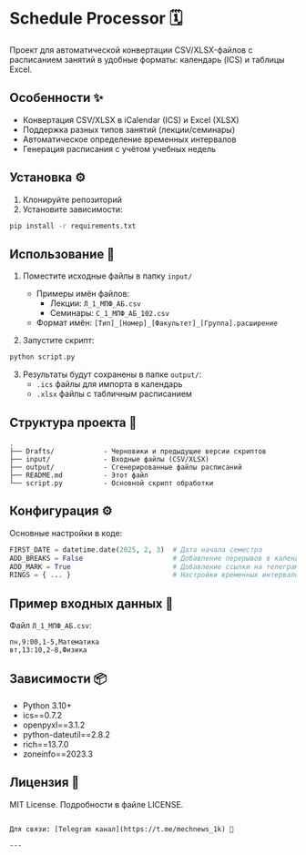 # Schedule Processor 🗓️

Проект для автоматической конвертации CSV/XLSX-файлов с расписанием занятий в удобные форматы: календарь (ICS) и таблицы Excel.

## Особенности ✨
- Конвертация CSV/XLSX в iCalendar (ICS) и Excel (XLSX)
- Поддержка разных типов занятий (лекции/семинары)
- Автоматическое определение временных интервалов
- Генерация расписания с учётом учебных недель

## Установка ⚙️

1. Клонируйте репозиторий
2. Установите зависимости:
```bash
pip install -r requirements.txt
```

## Использование 🚀

1. Поместите исходные файлы в папку `input/`
   - Примеры имён файлов:
     - Лекции: `Л_1_МПФ_АБ.csv`
     - Семинары: `С_1_МПФ_АБ_102.csv`
   - Формат имён: `[Тип]_[Номер]_[Факультет]_[Группа].расширение`

2. Запустите скрипт:
```bash
python script.py
```

3. Результаты будут сохранены в папке `output/`:
   - `.ics` файлы для импорта в календарь
   - `.xlsx` файлы с табличным расписанием

## Структура проекта 📂
```
.
├── Drafts/            - Черновики и предыдущие версии скриптов
├── input/             - Входные файлы (CSV/XLSX)
├── output/            - Сгенерированные файлы расписаний
├── README.md          - Этот файл
└── script.py          - Основной скрипт обработки
```

## Конфигурация ⚙️
Основные настройки в коде:
```python
FIRST_DATE = datetime.date(2025, 2, 3)  # Дата начала семестра
ADD_BREAKS = False                      # Добавление перерывов в календарь
ADD_MARK = True                         # Добавление ссылки на телеграм-канал
RINGS = { ... }                         # Настройки временных интервалов
```

## Пример входных данных 📄
Файл `Л_1_МПФ_АБ.csv`:
```
пн,9:00,1-5,Математика
вт,13:10,2-8,Физика
```

## Зависимости 📦
- Python 3.10+
- ics==0.7.2
- openpyxl==3.1.2
- python-dateutil==2.8.2
- rich==13.7.0
- zoneinfo==2023.3

## Лицензия 📄
MIT License. Подробности в файле LICENSE.
```

Для связи: [Telegram канал](https://t.me/mechnews_1k) 📢

---